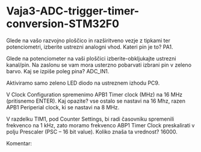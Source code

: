 # Vaja3-ADC-trigger-timer-conversion-STM32F0

Glede na vašo razvojno ploščico in razširitveno vezje z tipkami ter potenciometri, izberite ustrezni analogni vhod. Kateri pin je to? PA1.

Glede na potenciometer na vaši ploščici izberite-obkljukajte ustrezni kanal/pin. Na zaslonu se vam mora usterzno pobarvati izbrani pin v zeleno barvo. Kaj se izpiše poleg pina? ADC_IN1.

Aktiviramo samo zeleno LED diodo na ustreznem izhodu PC9.

V Clock Configuration spremenimo APB1 Timer clock (MHz) na 16 MHz (pritisnemo ENTER). Kaj opazite? vse ostalo se nastavi na 16 Mhz, razen APB1 Periperial clock, ki se nastavi na 8 MHz.

V razdelku TIM1, pod Counter Settings, bi radi časovniku spremenili frekvenco na 1 kHz, zato moramo frekvenco ABP1 Timer Clock preskalirati v polju Prescaler (PSC – 16 bit value). Koliko znaša ta vrednost? 16000. 

Komentar:
